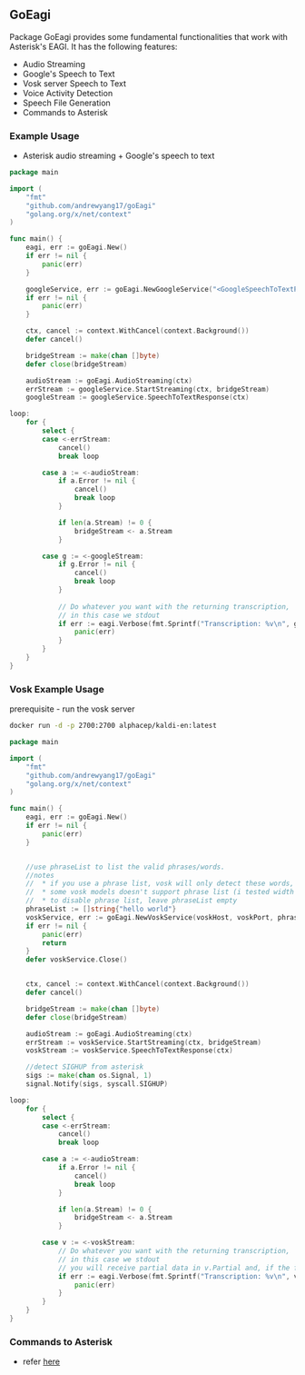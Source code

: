 ## GoEagi

Package GoEagi provides some fundamental functionalities that work with Asterisk's EAGI. It has the following
features:

- Audio Streaming
- Google's Speech to Text
- Vosk server Speech to Text
- Voice Activity Detection
- Speech File Generation
- Commands to Asterisk

### Example Usage
- Asterisk audio streaming + Google's speech to text
```go
package main

import (
	"fmt"
	"github.com/andrewyang17/goEagi"
	"golang.org/x/net/context"
)

func main() {
	eagi, err := goEagi.New()
	if err != nil {
		panic(err)
	}

	googleService, err := goEagi.NewGoogleService("<GoogleSpeechToTextPrivateKey>", "en-GB")
	if err != nil {
		panic(err)
	}

	ctx, cancel := context.WithCancel(context.Background())
	defer cancel()

	bridgeStream := make(chan []byte)
	defer close(bridgeStream)

	audioStream := goEagi.AudioStreaming(ctx)
	errStream := googleService.StartStreaming(ctx, bridgeStream)
	googleStream := googleService.SpeechToTextResponse(ctx)

loop:
	for {
		select {
		case <-errStream:
			cancel()
			break loop

		case a := <-audioStream:
			if a.Error != nil {
				cancel()
				break loop
			}

			if len(a.Stream) != 0 {
				bridgeStream <- a.Stream
			}

		case g := <-googleStream:
			if g.Error != nil {
				cancel()
				break loop
			}
            
			// Do whatever you want with the returning transcription,
			// in this case we stdout
			if err := eagi.Verbose(fmt.Sprintf("Transcription: %v\n", g.Transcription)); err != nil {
				panic(err)
            }
		}
	}
}
```

### Vosk Example Usage

prerequisite - run the vosk server
```sh
docker run -d -p 2700:2700 alphacep/kaldi-en:latest
```

```go
package main

import (
	"fmt"
	"github.com/andrewyang17/goEagi"
	"golang.org/x/net/context"
)

func main() {
	eagi, err := goEagi.New()
	if err != nil {
		panic(err)
	}


	//use phraseList to list the valid phrases/words. 
	//notes
	//	* if you use a phrase list, vosk will only detect these words, ignoring any other word
	//	* some vosk models doesn't support phrase list (i tested width spanish)
	//  * to disable phrase list, leave phraseList empty
	phraseList := []string{"hello world"}
	voskService, err := goEagi.NewVoskService(voskHost, voskPort, phraseList)
	if err != nil {
		panic(err)
		return
	}
	defer voskService.Close()


	ctx, cancel := context.WithCancel(context.Background())
	defer cancel()

	bridgeStream := make(chan []byte)
	defer close(bridgeStream)

	audioStream := goEagi.AudioStreaming(ctx)
	errStream := voskService.StartStreaming(ctx, bridgeStream)
	voskStream := voskService.SpeechToTextResponse(ctx)

	//detect SIGHUP from asterisk
	sigs := make(chan os.Signal, 1)
	signal.Notify(sigs, syscall.SIGHUP)

loop:
	for {
		select {
		case <-errStream:
			cancel()
			break loop

		case a := <-audioStream:
			if a.Error != nil {
				cancel()
				break loop
			}

			if len(a.Stream) != 0 {
				bridgeStream <- a.Stream
			}

		case v := <-voskStream:
			// Do whatever you want with the returning transcription,
			// in this case we stdout
			// you will receive partial data in v.Partial and, if the full text was recognized, you will receive v.Text
			if err := eagi.Verbose(fmt.Sprintf("Transcription: %v\n", v.Text)); err != nil {
				panic(err)
			}
		}
	}
}
```





### Commands to Asterisk
- refer [here](https://github.com/zaf/agi)
